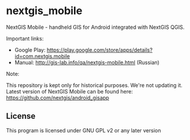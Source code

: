 nextgis_mobile
==============

NextGIS Mobile - handheld GIS for Android integrated with NextGIS QGIS.

Important links:

* Google Play: https://play.google.com/store/apps/details?id=com.nextgis.mobile
* Manual: http://gis-lab.info/qa/nextgis-mobile.html (Russian)

Note:

This repository is kept only for historical purposes. We're not updating it. Latest version of NextGIS Mobile can be found here: https://github.com/nextgis/android_gisapp

License
-------------
This program is licensed under GNU GPL v2 or any later version
